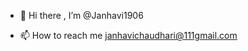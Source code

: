 - 👋 Hi there , I’m @Janhavi1906
<!---  👀 I’m interested in ...
- 🌱 I’m currently learning 
- 💞️ I’m looking to collaborate on ...  --->
- 📫 How to reach me janhavichaudhari@111gmail.com

<!---
Janhavi1906/Janhavi1906 is a ✨ special ✨ repository because its `README.md` (this file) appears on your GitHub profile.
You can click the Preview link to take a look at your changes.
--->
